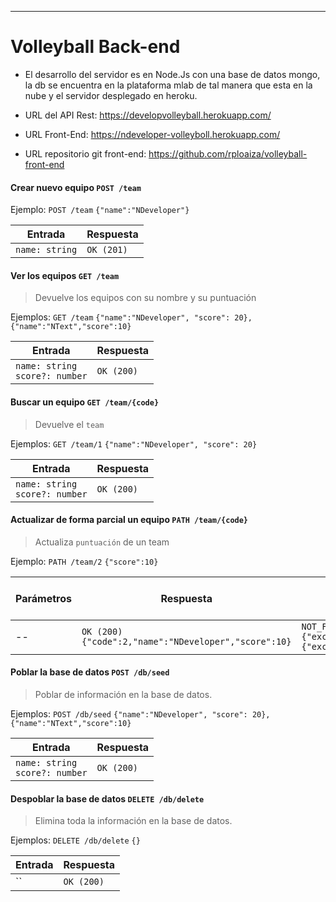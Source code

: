 
***
# Volleyball Back-end

* El desarrollo del servidor es en Node.Js con una base de datos mongo, la db se encuentra en la plataforma mlab de tal manera que esta en la nube y el servidor desplegado en heroku.

* URL del API Rest: https://developvolleyball.herokuapp.com/

* URL Front-End: https://ndeveloper-volleyboll.herokuapp.com/

* URL repositorio git front-end: https://github.com/rploaiza/volleyball-front-end

#### Crear nuevo equipo `POST /team`
Ejemplo: `POST /team` `{"name":"NDeveloper"}`

Entrada| Respuesta
--|--
`name: string` | `OK (201)`

#### Ver los equipos `GET /team`
> Devuelve los equipos con su nombre y su puntuación

Ejemplos: `GET /team` `{"name":"NDeveloper", "score": 20}, {"name":"NText","score":10}`

Entrada| Respuesta
--|--
`name: string`<br>`score?: number` | `OK (200)`

#### Buscar un equipo `GET /team/{code}`
> Devuelve el `team`

Ejemplos: `GET /team/1` `{"name":"NDeveloper", "score": 20}`

Entrada| Respuesta
--|--
`name: string`<br>`score?: number` | `OK (200)`

#### Actualizar de forma parcial un equipo `PATH /team/{code}`
> Actualiza `puntuación` de un team

Ejemplo: `PATH /team/2` `{"score":10}`

Parámetros | Respuesta | Respuesta si<br>_code_ no existe<br>_code_ no entero
--|--|--
-- | `OK (200) {"code":2,"name":"NDeveloper","score":10}` | `NOT_FOUND(404)` `{"exception":"ThemeIdNotFoundException"}`<br> `{"exception":"NumberFormatException"}`

#### Poblar la base de datos `POST /db/seed`
> Poblar de información en la base de datos.

Ejemplos: `POST /db/seed` `{"name":"NDeveloper", "score": 20}, {"name":"NText","score":10}`

Entrada| Respuesta
--|--
`name: string`<br>`score?: number` | `OK (200)`

#### Despoblar la base de datos `DELETE /db/delete`
> Elimina toda la información en la base de datos.

Ejemplos: `DELETE /db/delete` `{}`

Entrada| Respuesta
--|--
`` | `OK (200)`
